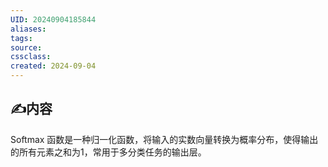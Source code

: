 ```yaml
---
UID: 20240904185844 
aliases: 
tags: 
source: 
cssclass: 
created: 2024-09-04
---
```


## ✍内容

Softmax 函数是一种归一化函数，将输入的实数向量转换为概率分布，使得输出的所有元素之和为1，常用于多分类任务的输出层。
